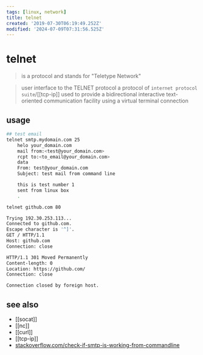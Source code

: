 ```yaml
---
tags: [linux, network]
title: telnet
created: '2019-07-30T06:19:49.252Z'
modified: '2024-07-09T07:31:56.525Z'
---
```


# telnet

> is a protocol and stands for "Teletype Network"

> user interface to the TELNET protocol
> a protocol of `internet protocol suite`/[[tcp-ip]]
> used to provide a bidirectional interactive text-oriented communication facility using a virtual terminal connection

## usage

```sh
## test email
telnet smtp.mydomain.com 25
    helo your_domain.com
    mail from:<test@your_domain.com>
    rcpt to:<to_email@your_domain.com>
    data
    From: test@your_domain.com
    Subject: test mail from command line

    this is test number 1
    sent from linux box
    .
```

```sh
telnet github.com 80

Trying 192.30.253.113...
Connected to github.com.
Escape character is '^]'.
GET / HTTP/1.1
Host: github.com
Connection: close

HTTP/1.1 301 Moved Permanently
Content-length: 0
Location: https://github.com/
Connection: close

Connection closed by foreign host.
```

## see also

- [[socat]]
- [[nc]]
- [[curl]]
- [[tcp-ip]]
- [stackoverflow.com/check-if-smtp-is-working-from-commandline](https://stackoverflow.com/a/11988455)
